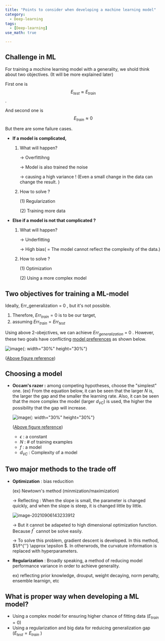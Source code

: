 ```yaml
---
title: "Points to consider when developing a machine learning model"
category:
  - Deep-learning
tags:
  - [Deep-learning]
use_math: true

---
```


## **Challenge in ML**

For training a mochine learning model with a generality, we shold think about two objectives. (It will be more explained later)

First one is $$E_{test} \approx E_{train}$$.

And second one is $$ E_{train} \approx 0$$

But there are some failure cases.



* **If a model is complicated,** 

  1. What will happen?

      $\longrightarrow$ Overfittihng
      
      $\longrightarrow$ Model is also trained  the noise 
      
      $\longrightarrow$ causing a high variance ! (Even a small change in the data can change the result. )

  2. How to solve ? 

     (1) Regularization

     (2) Training more data

* **Else if  a model is not that complicated ?**

  1. What will happen?

      $\longrightarrow$ Underfitting
      
      $\longrightarrow$ High bias( = The model cannot reflect the complexity of the data.)

  2. How to solve ? 

     (1) Optimization

     (2) Using a more complex model


## **Two objectives for training a ML-model**

Ideally, Err_generalization = 0 , but it's not possible.

1. Therefore, $Err_{train} = 0$ is to be our target, 
2. assuming $Err_{train} = Err_{test}$

Using above 2-obejctives, we can achieve  $Err_{generalization}$ = 0 .
However, these two goals have conflicting <u>model preferences</u> as shown below.

![image](https://user-images.githubusercontent.com/71545160/132204870-82504450-523b-42f4-95f3-1e6644e86da8.png){: width="30%" height="30%"}

([Above figure reference](https://www.youtube.com/watch?v=HgbSRL8us_8&list=PLDhCIPjHgzmoFMMUItlmjToPFk_2Uynn5&index=2))


## **Choosing a model**

* **Occam's razer :** among competing hypotheses, choose the "simplest" one.
  (ex) From the equation below, it can be seen that the larger $N$ is, the larger the gap and the smaller the learning rate. Also, it can be seen that the more complex the model (larger $d_{VC}$) is used, the higher the possibility that the gap will increase.
  
  ![image](https://user-images.githubusercontent.com/71545160/132204984-cecdee27-5f07-42a6-9208-078432e0fdc6.png){: width="30%" height="30%"}
  
  ([Above figure reference](https://www.youtube.com/watch?v=HgbSRL8us_8&list=PLDhCIPjHgzmoFMMUItlmjToPFk_2Uynn5&index=2))

  * $\epsilon$ : a constant
  * $N$ : # of training examples
  * $f$ : a model 
  * $d_{VC}$ : Complexity of a model


## **Two major methods to the trade off**

* **Optimization** : bias reducition

  (ex) Newtown's method (minmization/maximization)

    $\longrightarrow$ Reflecting : When the slope is small, the parameter is changed quickly, and when the slope is steep, it is changed little by little.

  ![image-20210906143233912](C:\Users\HALAB_G\AppData\Roaming\Typora\typora-user-images\image-20210906143233912.png)

    $\longrightarrow$ But it cannot be adapeted  to high dimensional optimization function. Because $f^{''}$ cannot be solve easily.

    $\longrightarrow$ To solve this problem, gradient descent is developed. In this method, $1/f^{''} \approx \epsilon $. In otherwrods, the curvature information is replaced with hyperparameters.

  

* **Regularization** : Broadly speaking, a method of reducing model performance variance in order to achieve generality.

  ex) reflecting prior knowledge, drouput, weight decaying, norm penalty, ensemble learnign, etc


## **What is proper way when developing a ML model?**

* Using a complex model for ensuring higher chance of fitting data ($E_{train} = 0$)
* Using a regularization and big data for reduicing generalization gap ($E_{test}=E_{train}$ )



